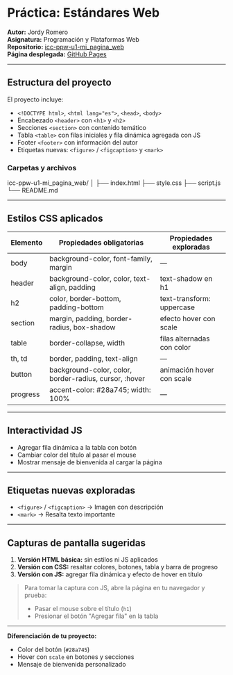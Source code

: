 # Práctica: Estándares Web  
**Autor:** Jordy Romero  
**Asignatura:** Programación y Plataformas Web  
**Repositorio:** [icc-ppw-u1-mi_pagina_web](https://github.com/JordyRomeroa/icc-ppw-u1-mi_pagina_web)  
**Página desplegada:** [GitHub Pages](https://JordyRomeroa.github.io/icc-ppw-u1-mi_pagina_web/)  

---

## Estructura del proyecto
El proyecto incluye:

- `<!DOCTYPE html>`, `<html lang="es">`, `<head>`, `<body>`  
- Encabezado `<header>` con `<h1>` y `<h2>`  
- Secciones `<section>` con contenido temático  
- Tabla `<table>` con filas iniciales y fila dinámica agregada con JS  
- Footer `<footer>` con información del autor  
- Etiquetas nuevas: `<figure>` / `<figcaption>` y `<mark>`  

### Carpetas y archivos
icc-ppw-u1-mi_pagina_web/
│
├── index.html
├── style.css
├── script.js
└── README.md

---

## Estilos CSS aplicados
| Elemento | Propiedades obligatorias | Propiedades exploradas |
|----------|------------------------|----------------------|
| body | background-color, font-family, margin | — |
| header | background-color, color, text-align, padding | text-shadow en h1 |
| h2 | color, border-bottom, padding-bottom | text-transform: uppercase |
| section | margin, padding, border-radius, box-shadow | efecto hover con scale |
| table | border-collapse, width | filas alternadas con color |
| th, td | border, padding, text-align | — |
| button | background-color, color, border-radius, cursor, :hover | animación hover con scale |
| progress | accent-color: #28a745; width: 100% | — |

---

## Interactividad JS
- Agregar fila dinámica a la tabla con botón  
- Cambiar color del título al pasar el mouse  
- Mostrar mensaje de bienvenida al cargar la página  

---

## Etiquetas nuevas exploradas
- `<figure>` / `<figcaption>` → Imagen con descripción  
- `<mark>` → Resalta texto importante  

---

## Capturas de pantalla sugeridas
1. **Versión HTML básica:** sin estilos ni JS aplicados  
2. **Versión con CSS:** resaltar colores, botones, tabla y barra de progreso  
3. **Versión con JS:** agregar fila dinámica y efecto de hover en título  

> Para tomar la captura con JS, abre la página en tu navegador y prueba:  
> - Pasar el mouse sobre el título (`h1`)  
> - Presionar el botón "Agregar fila" en la tabla  

---

**Diferenciación de tu proyecto:**  
- Color del botón (`#28a745`)  
- Hover con `scale` en botones y secciones  
- Mensaje de bienvenida personalizado  
